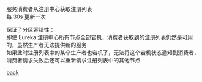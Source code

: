 服务消费者从注册中心获取注册列表  
每 30s 更新一次  

保证了分区容错性：  
即使 Eureka 注册中心所有节点全部宕机，消费者获取到的注册列表仍然是可用的，虽然生产者无法提供新的服务  
如果此时注册列表中的某个生产者也宕机了，无法将这个宕机状态通知到消费者，消费者请求失败后还可以重新请求注册列表中的其他节点  

[back](../3.md)  